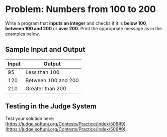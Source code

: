 # Problem: Numbers from 100 to 200

Write a program that **inputs an integer** and checks if it is **below 100**, **between 100 and 200** or **over 200**. Print the appropriate message as in the examples below.

## Sample Input and Output

| Input | Output |
| --- | ---- |
| 95 | Less than 100 |
| 120 | Between 100 and 200 |
| 210 | Greater than 200 |

## Testing in the Judge System

Test your solution here: [https://judge.softuni.org/Contests/Practice/Index/506#9](https://judge.softuni.org/Contests/Practice/Index/506#9).
